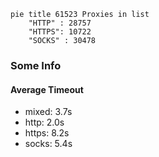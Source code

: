 
```mermaid
pie title 61523 Proxies in list
    "HTTP" : 28757
    "HTTPS": 10722
    "SOCKS" : 30478
```

### Some Info
#### Average Timeout

- mixed: 3.7s
- http: 2.0s
- https: 8.2s
- socks: 5.4s
